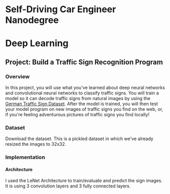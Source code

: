 # Self-Driving Car Engineer Nanodegree
# Deep Learning
## Project: Build a Traffic Sign Recognition Program

### Overview

In this project, you will use what you've learned about deep neural networks and convolutional neural networks to classify traffic signs. You will train a model so it can decode traffic signs from natural images by using the [German Traffic Sign Dataset](http://benchmark.ini.rub.de/?section=gtsrb&subsection=dataset). After the model is trained, you will then test your model program on new images of traffic signs you find on the web, or, if you're feeling adventurous pictures of traffic signs you find locally!

### Dataset

Download the dataset. This is a pickled dataset in which we've already resized the images to 32x32.

### Implementation

#### Architecture

I used the LeNet Architecture to train/evaluate and predict the sign images. It is using 3 convolution layers and 3 fully connected layers.

